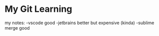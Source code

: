 # My Git Learning
my notes:
-vscode good
-jetbrains better but expensive (kinda)
-sublime merge good
